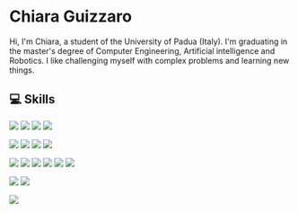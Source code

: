 <!-- <img src="https://github.com/chguizz/chguizz/blob/main/figures/myBanner_low.jpg"> -->

# Chiara Guizzaro

Hi, I'm Chiara, a student of the University of Padua (Italy). I'm graduating in the master's degree of Computer Engineering, Artificial intelligence and Robotics. I like challenging myself with complex problems and learning new things.

## 💻 Skills

![](https://img.shields.io/badge/Code-Python-informational?style=flat&logo=Python&logoColor=white&color=346cad)
![](https://img.shields.io/badge/Code-IPython-informational?style=flat&logo=Python&logoColor=white&color=346cad)
![](https://img.shields.io/badge/Code-C++-informational?style=flat&logo=C++&logoColor=white&color=346cad)
![](https://img.shields.io/badge/Code-Java-informational?style=flat&logo=Java&logoColor=white&color=346cad)  

![](https://img.shields.io/badge/Database-SQL-informational?style=flat&logo=SQL&logoColor=white&color=00acd1)
![](https://img.shields.io/badge/Tool-PostgreSQL-informational?style=flat&logoColor=white&color=00acd1)
![](https://img.shields.io/badge/Tool-pgAdmin-informational?style=flat&logoColor=white&color=00acd1)
![](https://img.shields.io/badge/Database-Firebase-informational?style=flat&logoColor=white&color=00acd1)  

![](https://img.shields.io/badge/AI-numpy-informational?style=flat&logoColor=white&color=00cc7f)
![](https://img.shields.io/badge/AI-sklearn-informational?style=flat&logoColor=white&color=00cc7f)
![](https://img.shields.io/badge/AI-Keras-informational?style=flat&logoColor=white&color=00cc7f)
![](https://img.shields.io/badge/AI-TensorFlow-informational?style=flat&logoColor=white&color=00cc7f)
![](https://img.shields.io/badge/AI-matplotlib-informational?style=flat&logoColor=white&color=00cc7f)
![](https://img.shields.io/badge/AI-pandas-informational?style=flat&logoColor=white&color=00cc7f)

![](https://img.shields.io/badge/Tool-Android_Studio-informational?style=flat&logoColor=white&color=fffa36)
![](https://img.shields.io/badge/Tool-Visual_Studio-informational?style=flat&logoColor=white&color=fffa36)

<!-- <img align="center" src="https://github-readme-stats.vercel.app/api/top-langs/?username=chguizz&theme=dark"/> --> 
<img align="center" src="https://github-readme-stats.vercel.app/api//?username=chguizz&theme=dark"/>
